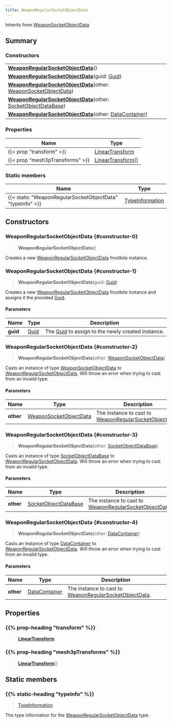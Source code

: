 ```yaml
---
title: WeaponRegularSocketObjectData
---
```


Inherits from 
[WeaponSocketObjectData](/vext/ref/fb/weaponsocketobjectdata)

## Summary
### Constructors
| |
| ----------- |
| **[WeaponRegularSocketObjectData](#constructor-0)**() |
| **[WeaponRegularSocketObjectData](#constructor-1)**(guid: [Guid](/vext/ref/shared/class/guid)) |
| **[WeaponRegularSocketObjectData](#constructor-2)**(other: [WeaponSocketObjectData](/vext/ref/fb/weaponsocketobjectdata)) |
| **[WeaponRegularSocketObjectData](#constructor-3)**(other: [SocketObjectDataBase](/vext/ref/fb/socketobjectdatabase)) |
| **[WeaponRegularSocketObjectData](#constructor-4)**(other: [DataContainer](/vext/ref/shared/class/datacontainer)) |

### Properties
| Name | Type |
| ---- | ---- |
| {{< prop "transform" >}} | [LinearTransform](/vext/ref/shared/class/lineartransform) |
| {{< prop "mesh3pTransforms" >}} | [LinearTransform](/vext/ref/shared/class/lineartransform)[] |

### Static members
| Name | Type |
| ---- | ---- |
| {{< static "WeaponRegularSocketObjectData" "typeInfo" >}} | [TypeInformation](/vext/ref/shared/class/typeinformation) |

## Constructors
### WeaponRegularSocketObjectData {#constructor-0}
> **WeaponRegularSocketObjectData**()

Creates a new [WeaponRegularSocketObjectData](/vext/ref/fb/weaponregularsocketobjectdata) frostbite instance.

### WeaponRegularSocketObjectData {#constructor-1}
> **WeaponRegularSocketObjectData**(guid: [Guid](/vext/ref/shared/class/guid))

Creates a new [WeaponRegularSocketObjectData](/vext/ref/fb/weaponregularsocketobjectdata) frostbite instance and assigns it the provided [Guid](/vext/ref/shared/class/guid).

#### Parameters
| Name | Type | Description |
| ---- | ---- | ----------- |
| **guid** | [Guid](/vext/ref/shared/class/guid) | The [Guid](/vext/ref/shared/class/guid) to assign to the newly created instance. |

### WeaponRegularSocketObjectData {#constructor-2}
> **WeaponRegularSocketObjectData**(other: [WeaponSocketObjectData](/vext/ref/fb/weaponsocketobjectdata))

Casts an instance of type [WeaponSocketObjectData](/vext/ref/fb/weaponsocketobjectdata) to [WeaponRegularSocketObjectData](/vext/ref/fb/weaponregularsocketobjectdata). Will throw an error when trying to cast from an invalid type.

#### Parameters
| Name | Type | Description |
| ---- | ---- | ----------- |
| **other** | [WeaponSocketObjectData](/vext/ref/fb/weaponsocketobjectdata) | The instance to cast to [WeaponRegularSocketObjectData](/vext/ref/fb/weaponregularsocketobjectdata). |

### WeaponRegularSocketObjectData {#constructor-3}
> **WeaponRegularSocketObjectData**(other: [SocketObjectDataBase](/vext/ref/fb/socketobjectdatabase))

Casts an instance of type [SocketObjectDataBase](/vext/ref/fb/socketobjectdatabase) to [WeaponRegularSocketObjectData](/vext/ref/fb/weaponregularsocketobjectdata). Will throw an error when trying to cast from an invalid type.

#### Parameters
| Name | Type | Description |
| ---- | ---- | ----------- |
| **other** | [SocketObjectDataBase](/vext/ref/fb/socketobjectdatabase) | The instance to cast to [WeaponRegularSocketObjectData](/vext/ref/fb/weaponregularsocketobjectdata). |

### WeaponRegularSocketObjectData {#constructor-4}
> **WeaponRegularSocketObjectData**(other: [DataContainer](/vext/ref/shared/class/datacontainer))

Casts an instance of type [DataContainer](/vext/ref/shared/class/datacontainer) to [WeaponRegularSocketObjectData](/vext/ref/fb/weaponregularsocketobjectdata). Will throw an error when trying to cast from an invalid type.

#### Parameters
| Name | Type | Description |
| ---- | ---- | ----------- |
| **other** | [DataContainer](/vext/ref/shared/class/datacontainer) | The instance to cast to [WeaponRegularSocketObjectData](/vext/ref/fb/weaponregularsocketobjectdata). |

## Properties
### {{% prop-heading "transform" %}}
> **[LinearTransform](/vext/ref/shared/class/lineartransform)**

### {{% prop-heading "mesh3pTransforms" %}}
> **[LinearTransform](/vext/ref/shared/class/lineartransform)**[]

## Static members
### {{% static-heading "typeInfo" %}}
> [TypeInformation](/vext/ref/shared/class/typeinformation)

The type information for the [WeaponRegularSocketObjectData](/vext/ref/fb/weaponregularsocketobjectdata) type.

